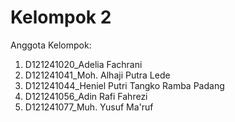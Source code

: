 # Kelompok 2

Anggota Kelompok:
1. D121241020_Adelia Fachrani
2. D121241041_Moh. Alhaji Putra Lede
3. D121241044_Heniel Putri Tangko Ramba Padang
4. D121241056_Adin Rafi Fahrezi
5. D121241077_Muh. Yusuf Ma'ruf
